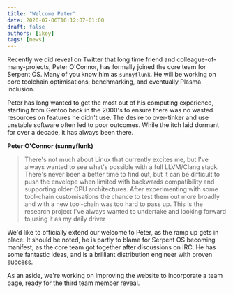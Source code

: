 ```yaml
---
title: "Welcome Peter"
date: 2020-07-06T16:12:07+01:00
draft: false
authors: [ikey]
tags: [news]
---
```


Recently we did reveal on Twitter that long time friend and colleague-of-many-projects, Peter O'Connor, has formally joined the core team for
Serpent OS. Many of you know him as `sunnyflunk`. He will be working on core toolchain optimisations, benchmarking, and eventually Plasma inclusion.

<!--more-->

Peter has long wanted to get the most out of his computing experience, starting from Gentoo back in the 2000's to ensure there was no wasted resources on
features he didn't use. The desire to over-tinker and use unstable software often led to poor outcomes. While the itch laid dormant for over a decade,
it has always been there.

**Peter O'Connor (sunnyflunk)**
> There's not much about Linux that currently excites me, but I've always wanted to see what's possible with a full LLVM/Clang stack. There's never been a better time to find out, but it can be difficult to push the envelope when limited with backwards compatibility and supporting older CPU architectures. After experimenting with some tool-chain customisations the chance to test them out more broadly and with a new tool-chain was too hard to pass up. This is the research project I've always wanted to undertake and looking forward to using it as my daily driver

We'd like to officially extend our welcome to Peter, as the ramp up gets in place. It should be noted, he is partly to blame for Serpent OS
becoming manifest, as the core team got together after discussions on IRC. He has some fantastic ideas, and is a brilliant distribution
engineer with proven success.

As an aside, we're working on improving the website to incorporate a team page, ready for the third team member reveal.

